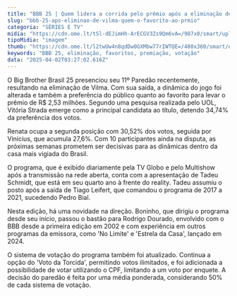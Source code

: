 ```yaml
---
title: "BBB 25 | Quem lidera a corrida pelo prêmio após a eliminação de Vilma?"
slug: "bbb-25-aps-eliminao-de-vilma-quem-o-favorito-ao-prmio"
categoria: "SÉRIES E TV"
midia: "https://cdn.ome.lt/tSl-dEJimHh-ArECGV3Zs9Qm6vA=/987x0/smart/uploads/conteudo/fotos/bbb25-favorito.jpg"
tipoMidia: "imagem"
thumb: "https://cdn.ome.lt/l2twUw4n8qdDw0GXMbw77rIWTQE=/480x360/smart/extras/conteudos/bbb25-favorito-peq.jpg"
keywords: "BBB 25, eliminação, favoritos, premiação, votação"
data: "2025-04-02T03:27:02.616Z"
---
```


O Big Brother Brasil 25 presenciou seu 11º Paredão recentemente, resultando na eliminação de Vilma. Com sua saída, a dinâmica do jogo foi alterada e também a preferência do público quanto ao favorito para levar o prêmio de R$ 2,53 milhões. Segundo uma pesquisa realizada pelo UOL, Vitória Strada emerge como a principal candidata ao título, detendo 34,74% da preferência dos votos.

Renata ocupa a segunda posição com 30,52% dos votos, seguida por Vinícius, que acumula 27,6%. Com 10 participantes ainda na disputa, as próximas semanas prometem ser decisivas para as dinâmicas dentro da casa mais vigiada do Brasil.

O programa, que é exibido diariamente pela TV Globo e pelo Multishow após a transmissão na rede aberta, conta com a apresentação de Tadeu Schmidt, que está em seu quarto ano à frente do reality. Tadeu assumiu o posto após a saída de Tiago Leifert, que comandou o programa de 2017 a 2021, sucedendo Pedro Bial.

Nesta edição, há uma novidade na direção. Boninho, que dirigiu o programa desde seu início, passou o bastão para Rodrigo Dourado, envolvido com o BBB desde a primeira edição em 2002 e com experiência em outros programas da emissora, como 'No Limite' e 'Estrela da Casa', lançado em 2024.

O sistema de votação do programa também foi atualizado. Continua a opção do 'Voto da Torcida', permitindo votos ilimitados, e foi adicionada a possibilidade de votar utilizando o CPF, limitando a um voto por enquete. A decisão do paredão é feita por uma média ponderada, considerando 50% de cada sistema de votação.
